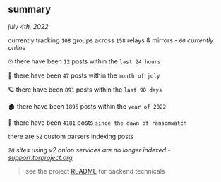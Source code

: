 
## summary
_july 4th, 2022_

currently tracking `108` groups across `158` relays & mirrors - _`60` currently online_

⏲ there have been `12` posts within the `last 24 hours`

🦈 there have been `47` posts within the `month of july`

🪐 there have been `891` posts within the `last 90 days`

🏚 there have been `1895` posts within the `year of 2022`

🦕 there have been `4181` posts `since the dawn of ransomwatch`

there are `52` custom parsers indexing posts

_`20` sites using v2 onion services are no longer indexed - [support.torproject.org](https://support.torproject.org/onionservices/v2-deprecation/)_

> see the project [README](https://github.com/joshhighet/ransomwatch#ransomwatch--) for backend technicals

